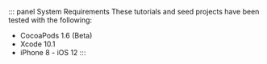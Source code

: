 ::: panel System Requirements
These tutorials and seed projects have been tested with the following:

* CocoaPods 1.6 (Beta)
* Xcode 10.1
* iPhone 8 - iOS 12
:::
